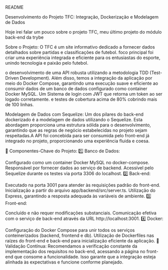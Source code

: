 README

Desenvolvimento do Projeto TFC: Integração, Dockerização e Modelagem de Dados

 Hoje irei falar um pouco sobre o projeto TFC, meu último projeto do módulo back-end da trybe 

Sobre o Projeto:
O TFC é um site informativo dedicado a fornecer dados detalhados sobre partidas e classificações de futebol. foco principal foi criar uma experiência integrada e eficiente para os entusiastas do esporte, unindo tecnologia e paixão pelo futebol.

o desenvolvimento de uma API robusta utilizando a metodologia TDD (Test-Driven Development). Além disso, temos a integração da aplicação por meio do Docker Compose, garantindo uma execução suave e eficiente ao consumir dados de um banco de dados configurado como container Docker MySQL. Um Sistema de login com JWT que retorna um token ao ser logado corretamente.  e testes de cobertura acima de 80% cobrindo mais de 100 linhas.

Modelagem de Dados com Sequelize:
Um dos pilares do back-end dockerizado é a modelagem de dados utilizando o Sequelize. Esta abordagem proporciona uma estrutura sólida para o desenvolvimento, garantindo que as regras de negócio estabelecidas no projeto sejam respeitadas.A API foi concebida para ser consumida pelo front-end já integrado no projeto, proporcionando uma experiência fluida e coesa.

🔧 Componentes-Chave do Projeto:
1️⃣ Banco de Dados:

Configurado como um container Docker MySQL no docker-compose.
Responsável por fornecer dados ao serviço de backend.
Acessível pelo Sequelize durante os testes via porta 3306 do localhost.
2️⃣ Back-end:

Executado na porta 3001 para atender às requisições padrão do front-end.
Inicialização a partir do arquivo app/backend/src/server.ts.
Utilização do Express, garantindo a resposta adequada às variáveis de ambiente.
3️⃣ Front-end:

Concluído e não requer modificações substanciais.
Comunicação efetiva com o serviço de back-end através da URL http://localhost:3001.
4️⃣ Docker:

Configuração do Docker Compose para unir todos os serviços conteinerizados (backend, frontend e db).
Utilização de Dockerfiles nas raízes do front-end e back-end para inicialização eficiente da aplicação.
🧪 Validação Contínua:
Recomendamos a verificação constante da implementação dos requisitos no back-end, acessando a página no front-end que consome a funcionalidade. Isso garante que a integração esteja alinhada às expectativas e funcione conforme planejado.
